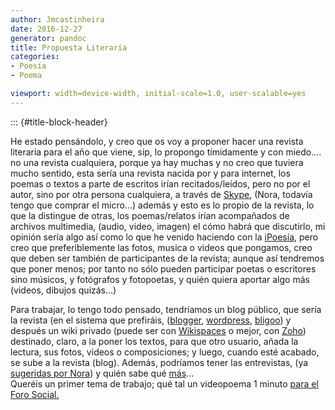```yaml
---
author: Jmcastinheira
date: 2016-12-27
generator: pandoc
title: Propuesta Literaria
categories:
- Poesía
- Poema

viewport: width=device-width, initial-scale=1.0, user-scalable=yes
---
```


::: {#title-block-header}

<div>

He estado pensándolo, y creo que os voy a proponer hacer una revista
literaria para el año que viene, sip, lo propongo tímidamente y con
miedo.... no una revista cualquiera, porque ya hay muchas y no creo que
tuviera mucho sentido, esta sería una revista nacida por y para
internet, los poemas o textos a parte de escritos irían
recitados/leídos, pero no por el autor, sino por otra persona
cualquiera, a través de [Skype](http://www.skype.com/intl/es/), (Nora,
todavía tengo que comprar el micro...) además y esto es lo propio de la
revista, lo que la distingue de otras, los poemas/relatos irían
acompañados de archivos multimedia, (audio, video, imagen) el cómo habrá
que discutirlo, mi opinión sería algo así como lo que he venido haciendo
con la
[iPoesía](http://lorealenelespejo.blogspot.com/search/label/iPoes%C3%ADa),
pero creo que preferiblemente las fotos, musica o videos que pongamos,
creo que deben ser también de participantes de la revista; aunque así
tendremos que poner menos; por tanto no sólo pueden participar poetas o
escritores sino músicos, y fotógrafos y fotopoetas, y quién quiera
aportar algo más (videos, dibujos quizás...)



<div>

Para trabajar, lo tengo todo pensado, tendríamos un blog público, que
sería la revista (en el sistema que prefiráis,
([blogger](http://www.blogger.com/home),
[wordpress](http://es.wordpress.com/), [bligoo](http://www.bligoo.com/))
y después un wiki privado (puede ser con
[Wikispaces](http://www.wikispaces.com/) o mejor, con
[Zoho](http://es.wikipedia.org/wiki/Zoho)) destinado, claro, a la poner
los textos, para que otro usuario, añada la lectura, sus fotos, videos o
composiciones; y luego, cuando esté acabado, se sube a la revista
(blog). Además, podríamos tener las entrevistas, (ya [sugeridas por
Nora](http://puertadenora.blogspot.com/2007/12/musica-y-poesia-una-vieja-amistad.html))
y quién sabe qué [más](http://www.mogulus.com/)...\
Queréis un primer tema de trabajo; qué tal un videopoema 1 minuto [para
el Foro
Social.](http://lorealenelespejo.blogspot.com/2007/12/foro-social-mundial.html)


